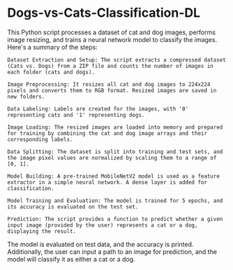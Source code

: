# Dogs-vs-Cats-Classification-DL
This Python script processes a dataset of cat and dog images, performs image resizing, and trains a neural network model to classify the images. Here's a summary of the steps:

    Dataset Extraction and Setup: The script extracts a compressed dataset (Cats vs. Dogs) from a ZIP file and counts the number of images in each folder (cats and dogs).

    Image Preprocessing: It resizes all cat and dog images to 224x224 pixels and converts them to RGB format. Resized images are saved in new folders.

    Data Labeling: Labels are created for the images, with '0' representing cats and '1' representing dogs.

    Image Loading: The resized images are loaded into memory and prepared for training by combining the cat and dog image arrays and their corresponding labels.

    Data Splitting: The dataset is split into training and test sets, and the image pixel values are normalized by scaling them to a range of [0, 1].

    Model Building: A pre-trained MobileNetV2 model is used as a feature extractor in a simple neural network. A dense layer is added for classification.

    Model Training and Evaluation: The model is trained for 5 epochs, and its accuracy is evaluated on the test set.

    Prediction: The script provides a function to predict whether a given input image (provided by the user) represents a cat or a dog, displaying the result.

The model is evaluated on test data, and the accuracy is printed. Additionally, the user can input a path to an image for prediction, and the model will classify it as either a cat or a dog.
